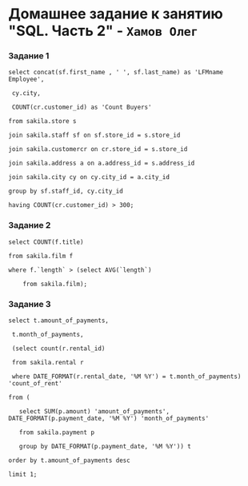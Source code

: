 # Домашнее задание к занятию "SQL. Часть 2" - `Хамов Олег`

### Задание 1

    select concat(sf.first_name , ' ', sf.last_name) as 'LFMname Employee',

	 cy.city,

	 COUNT(cr.customer_id) as 'Count Buyers'
		
    from sakila.store s

    join sakila.staff sf on sf.store_id = s.store_id

    join sakila.customercr on cr.store_id = s.store_id

    join sakila.address a on a.address_id = s.address_id

    join sakila.city cy on cy.city_id = a.city_id

    group by sf.staff_id, cy.city_id

    having COUNT(cr.customer_id) > 300;

### Задание 2

    select COUNT(f.title)

    from sakila.film f
 
    where f.`length` > (select AVG(`length`)
 
        from sakila.film);

### Задание 3

    select t.amount_of_payments,

	 t.month_of_payments,

	 (select count(r.rental_id)

	 from sakila.rental r

	 where DATE_FORMAT(r.rental_date, '%M %Y') = t.month_of_payments) 'count_of_rent'

    from (

       select SUM(p.amount) 'amount_of_payments', DATE_FORMAT(p.payment_date, '%M %Y') 'month_of_payments'
 
       from sakila.payment p
 
       group by DATE_FORMAT(p.payment_date, '%M %Y')) t

    order by t.amount_of_payments desc

    limit 1;
